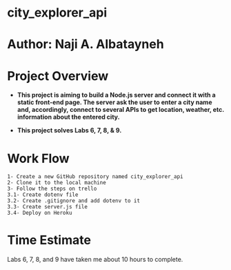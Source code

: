 # city_explorer_api


# Author: Naji A. Albatayneh


# Project Overview

- **This project is aiming to build a Node.js server and connect it with a static front-end page. The server ask the user to enter a city name and, accordingly, connect to several APIs to get location, weather, etc. information about the entered city.**

- **This project solves Labs 6, 7, 8, & 9.**


# Work Flow

    1- Create a new GitHub repository named city_explorer_api
    2- Clone it to the local machine
    3- Follow the steps on trello
    3.1- Create dotenv file
    3.2- Create .gitignore and add dotenv to it
    3.3- Create server.js file
    3.4- Deploy on Heroku



# Time Estimate

Labs 6, 7, 8, and 9 have taken me about 10 hours to complete.